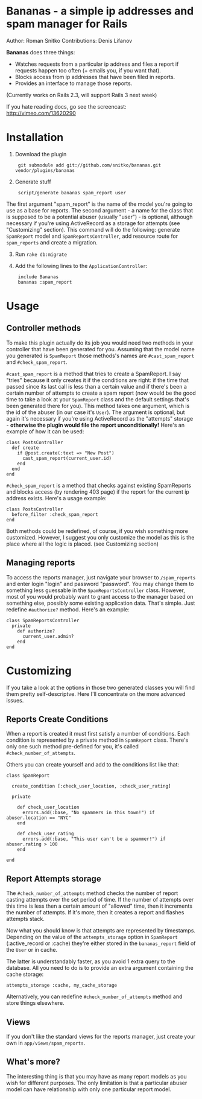 Bananas - a simple ip addresses and spam manager for Rails 
==========================================================

Author: Roman Snitko
Contributions: Denis Lifanov

**Bananas** does three things:
  *  Watches requests from a particular ip address and files a report if requests happen too often
  (+ emails you, if you want that).
  *  Blocks access from ip addresses that have been filed in reports.
  *  Provides an interface to manage those reports.

(Currently works on Rails 2.3, will support Rails 3 next week)

If you hate reading docs, go see the screencast: http://vimeo.com/13620290 

Installation
============
1. Download the plugin

        git submodule add git://github.com/snitko/bananas.git vendor/plugins/bananas

2. Generate stuff

        script/generate bananas spam_report user

  The first argument "spam_report" is the name of the model you're going to use as a base for reports.
  The second argument - a name for the class that is supposed to be a potential abuser (usually "user") -
  is optional, although necessary if you're using ActiveRecord as a storage for attempts (see "Customizing" section).
  This command will do the following: generate `SpamReport` model and `SpamReportsController`,
  add resource route for `spam_reports` and create a migration.

3. Run `rake db:migrate`

4. Add the following lines to the `ApplicationController`:

        include Bananas
        bananas :spam_report

Usage
=====

Controller methods
------------------

To make this plugin actually do its job you would need two methods in your controller that have been
generated for you. Assuming that the model name you generated is `SpamReport` those methods's
names are `#cast_spam_report` and `#check_spam_report`.

`#cast_spam_report` is a method that tries to create a SpamReport.
I say "tries" because it only creates it if the conditions are right: if the time that
passed since its last call is less than a certain value and if there's been a certain number
of attempts to create a spam report (now would be the good time to take a look at your `SpamReport`
class and the default settings that's been generated there for you). This method takes one argument,
which is the id of the abuser (in our case it's `User`). The argument is optional, but again it's necessary
if you're using ActiveRecord as the "attempts" storage - **otherwise the plugin would file the report
unconditionally!** Here's an example of how it can be used:

    class PostsController
      def create
        if @post.create(:text => "New Post")
          cast_spam_report(current_user.id)
        end
      end
    end

`#check_spam_report` is a method that checks against existing SpamReports and blocks
access (by rendering 403 page) if the report for the current ip address exists. Here's a usage example:

    class PostsController
      before_filter :check_spam_report
    end

Both methods could be redefined, of course, if you wish something more customized. However,
I suggest you only customize the model as this is the place where all the logic is placed.
(see Customizing section)

Managing reports
----------------

To access the reports manager, just navigate your browser to `/spam_reports` and enter
login "login" and password "password". You may change them to something less guessable
in the `SpamReportsController` class. However, most of you would probably want to grant
access to the manager based on something else, possibly some existing application data.
That's simple. Just redefine `#authorize?` method. Here's an example:

    class SpamReportsController
      private
        def authorize?
          current_user.admin?
        end
    end

Customizing
===========

If you take a look at the options in those two generated classes you will find them
pretty self-descriptve. Here I'll concentrate on the more advanced issues.

Reports Create Conditions
--------------------------

When a report is created it must first satisfy a number of conditions.
Each condition is represented by a private method in `SpamReport` class.
There's only one such method pre-defined for you, it's called `#check_number_of_attempts`.

Others you can create yourself and add to the conditions list like that:

    class SpamReport

      create_condition [:check_user_location, :check_user_rating]

      private

        def check_user_location
          errors.add(:base, "No spammers in this town!") if abuser.location == "NYC"
        end

        def check_user_rating
          errors.add(:base, "This user can't be a spammer!") if abuser.rating > 100
        end

    end


Report Attempts storage
-----------------------

The `#check_number_of_attempts` method checks the number of report casting attempts
over the set period of time. If the number of attempts over this time is less then
a certain amount of "allowed" time, then it increments the number of attempts. If it's more,
then it creates a report and flashes attempts stack.

Now what you should know is that attempts are represented by timestamps.
Depending on the value of the `attempts_storage` option in `SpamReport` (:active_record or :cache) 
they're either stored in the `bananas_report` field of the `User` or in cache.

The latter is understandably faster, as you avoid 1 extra query to the database.
All you need to do is to provide an extra argument containing the cache storage:

    attempts_storage :cache, my_cache_storage

Alternatively, you can redefine `#check_number_of_attempts` method and store things
elsewhere.


Views
-----

If you don't like the standard views for the reports manager, just create
your own in `app/views/spam_reports`.


What's more?
------------
The interesting thing is that you may have as many report models as you wish
for different purposes. The only limitation is that a particular abuser model
can have relationship with only one particular report model.
